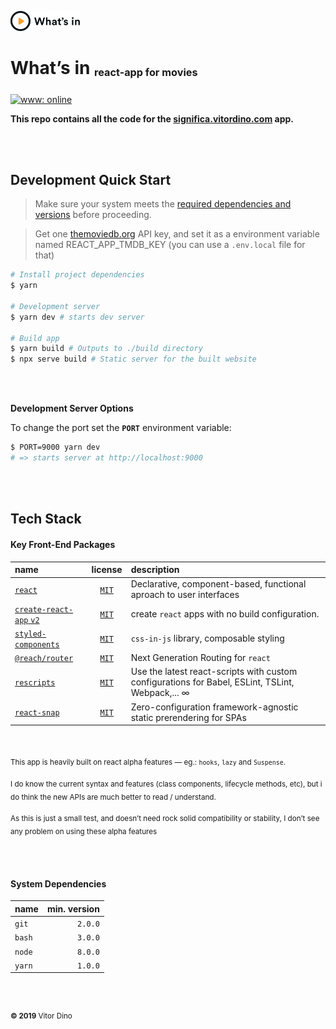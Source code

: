 <img height="32" src="docs.png"></img>

# What’s in <sub><sup><sub>react-app for movies</sub></sup></sub>

[![www: online][www-badge]][www-url]

**This repo contains all the code for the [significa.vitordino.com](https://significa.vitordino.com) app.**

<br/><br/>

## Development Quick Start

> Make sure your system meets the [required dependencies and versions](#system-dependencies) before proceeding.

> Get one [themoviedb.org](https://themoviedb.org/documentation/api) API key, and set it as a environment variable named REACT_APP_TMDB_KEY (you can use a `.env.local` file for that)


```bash
# Install project dependencies
$ yarn

# Development server
$ yarn dev # starts dev server

# Build app
$ yarn build # Outputs to ./build directory
$ npx serve build # Static server for the built website
```

<br/><br/>

**Development Server Options**

To change the port set the **`PORT`** environment variable:

```bash
$ PORT=9000 yarn dev
# => starts server at http://localhost:9000
```

<br/><br/>

## Tech Stack

#### Key Front-End Packages

| name | license | description |
| :-- | :-: | :-- |
| [`react`](https://reactjs.org/) | [`MIT`](https://api.github.com/repos/facebook/react/license) | Declarative, component-based, functional aproach to user interfaces |
| [`create-react-app` `v2`](https://github.com/facebook/create-react-app) | [`MIT`](https://api.github.com/repos/facebook/create-react-app/license) | create `react` apps with no build configuration. |
| [`styled-components`](https://styled-components.com/) | [`MIT`](https://api.github.com/repos/styled-components/styled-components/license) | `css-in-js` library, composable styling |
| [`@reach/router`](https://reach.tech/router) | [`MIT`](https://api.github.com/repos/reach/router/license) | Next Generation Routing for `react` |
| [`rescripts`](https://github.com/harrysolovay/rescripts) | [`MIT`](https://api.github.com/repos/harrysolovay/rescripts/license) | Use the latest react-scripts with custom configurations for Babel, ESLint, TSLint, Webpack,... ∞ |
| [`react-snap`](https://github.com/stereobooster/react-snap) | [`MIT`](https://api.github.com/repos/stereobooster/react-snap/license) | Zero-configuration framework-agnostic static prerendering for SPAs |

<br/>

<sub>This app is heavily built on react alpha features — eg.: `hooks`, `lazy` and `Suspense`.</sub>

<sub>I do know the current syntax and features (class components, lifecycle methods, etc), but i do think the new APIs are much better to read / understand.</sub>

<sub>As this is just a small test, and doesn’t need rock solid compatibility or stability, I don’t see any problem on using these alpha features</sub>

<br/><br/>

#### System Dependencies

| name   | min. version |
| :----- | -----------: |
| `git`  |      `2.0.0` |
| `bash` |      `3.0.0` |
| `node` |      `8.0.0` |
| `yarn` |      `1.0.0` |

<br/><br/>

<sup>**&copy; 2019** Vitor Dino</sup>

[www-badge]: https://img.shields.io/badge/netlify-online-brightgreen.svg
[www-url]: https://significa.vitordino.com/
